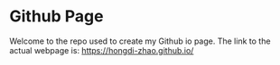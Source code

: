# Github Page

Welcome to the repo used to create my Github io page. The link to the actual webpage is: https://hongdi-zhao.github.io/

